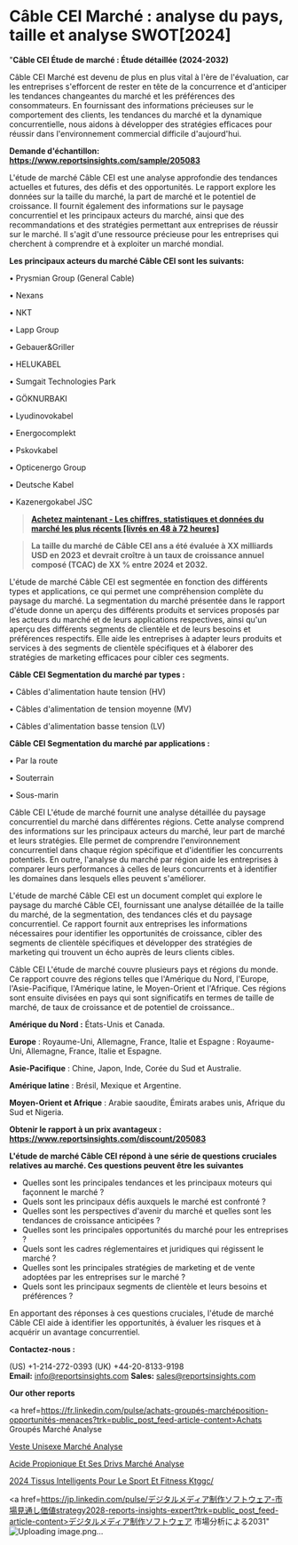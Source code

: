 # Câble CEI Marché : analyse du pays, taille et analyse SWOT[2024]

  "<strong>Câble CEI Étude de marché : Étude détaillée (2024-2032)</strong>

Câble CEI Marché est devenu de plus en plus vital à l'ère de l'évaluation, car les entreprises s'efforcent de rester en tête de la concurrence et d'anticiper les tendances changeantes du marché et les préférences des consommateurs. En fournissant des informations précieuses sur le comportement des clients, les tendances du marché et la dynamique concurrentielle, nous aidons à développer des stratégies efficaces pour réussir dans l'environnement commercial difficile d'aujourd'hui.

<strong>Demande d'échantillon: <a href=https://www.reportsinsights.com/sample/205083>https://www.reportsinsights.com/sample/205083</a></strong>

L'étude de marché Câble CEI est une analyse approfondie des tendances actuelles et futures, des défis et des opportunités. Le rapport explore les données sur la taille du marché, la part de marché et le potentiel de croissance. Il fournit également des informations sur le paysage concurrentiel et les principaux acteurs du marché, ainsi que des recommandations et des stratégies permettant aux entreprises de réussir sur le marché. Il s'agit d'une ressource précieuse pour les entreprises qui cherchent à comprendre et à exploiter un marché mondial.

<strong>Les principaux acteurs du marché Câble CEI sont les suivants:</strong>

• Prysmian Group (General Cable)

• Nexans

• NKT

• Lapp Group

• Gebauer&Griller

• HELUKABEL

• Sumgait Technologies Park

• GÖKNURBAKI

• Lyudinovokabel

• Energocomplekt

• Pskovkabel

• Opticenergo Group

• Deutsche Kabel

• Kazenergokabel JSC
<blockquote><a href=https://www.reportsinsights.com/buynow/205083><span style=text-decoration: underline;><strong>Achetez maintenant - Les chiffres, statistiques et données du marché les plus récents [livrés en 48 à 72 heures]</strong></span></a></blockquote>
<blockquote><span style=text-decoration: underline;><strong>La taille du marché de Câble CEI ans a été évaluée à XX milliards USD en 2023 et devrait croître à un taux de croissance annuel composé (TCAC) de XX % entre 2024 et 2032.</strong></span></blockquote>
L'étude de marché Câble CEI est segmentée en fonction des différents types et applications, ce qui permet une compréhension complète du paysage du marché. La segmentation du marché présentée dans le rapport d'étude donne un aperçu des différents produits et services proposés par les acteurs du marché et de leurs applications respectives, ainsi qu'un aperçu des différents segments de clientèle et de leurs besoins et préférences respectifs. Elle aide les entreprises à adapter leurs produits et services à des segments de clientèle spécifiques et à élaborer des stratégies de marketing efficaces pour cibler ces segments.

<strong>Câble CEI Segmentation du marché par types :</strong>

• Câbles d'alimentation haute tension (HV)

• Câbles d'alimentation de tension moyenne (MV)

• Câbles d'alimentation basse tension (LV)

<strong>Câble CEI Segmentation du marché par applications :</strong>

• Par la route

• Souterrain

• Sous-marin

Câble CEI L'étude de marché fournit une analyse détaillée du paysage concurrentiel du marché dans différentes régions. Cette analyse comprend des informations sur les principaux acteurs du marché, leur part de marché et leurs stratégies. Elle permet de comprendre l'environnement concurrentiel dans chaque région spécifique et d'identifier les concurrents potentiels. En outre, l'analyse du marché par région aide les entreprises à comparer leurs performances à celles de leurs concurrents et à identifier les domaines dans lesquels elles peuvent s'améliorer.

L'étude de marché Câble CEI est un document complet qui explore le paysage du marché Câble CEI, fournissant une analyse détaillée de la taille du marché, de la segmentation, des tendances clés et du paysage concurrentiel. Ce rapport fournit aux entreprises les informations nécessaires pour identifier les opportunités de croissance, cibler des segments de clientèle spécifiques et développer des stratégies de marketing qui trouvent un écho auprès de leurs clients cibles.

Câble CEI L'étude de marché couvre plusieurs pays et régions du monde. Ce rapport couvre des régions telles que l'Amérique du Nord, l'Europe, l'Asie-Pacifique, l'Amérique latine, le Moyen-Orient et l'Afrique. Ces régions sont ensuite divisées en pays qui sont significatifs en termes de taille de marché, de taux de croissance et de potentiel de croissance..

<strong>Amérique du Nord :</strong> États-Unis et Canada.

<strong>Europe</strong> : Royaume-Uni, Allemagne, France, Italie et Espagne : Royaume-Uni, Allemagne, France, Italie et Espagne.

<strong>Asie-Pacifique</strong> : Chine, Japon, Inde, Corée du Sud et Australie.

<strong>Amérique latine</strong> : Brésil, Mexique et Argentine.

<strong>Moyen-Orient et Afrique</strong> : Arabie saoudite, Émirats arabes unis, Afrique du Sud et Nigeria.

<strong>Obtenir le rapport à un prix avantageux : <a href=https://www.reportsinsights.com/discount/205083>https://www.reportsinsights.com/discount/205083</a></strong>

<strong>L'étude de marché Câble CEI répond à une série de questions cruciales relatives au marché. Ces questions peuvent être les suivantes</strong>
<ul>
  <li>Quelles sont les principales tendances et les principaux moteurs qui façonnent le marché ?</li>
  <li>Quels sont les principaux défis auxquels le marché est confronté ?</li>
  <li>Quelles sont les perspectives d'avenir du marché et quelles sont les tendances de croissance anticipées ?</li>
  <li>Quelles sont les principales opportunités du marché pour les entreprises ?</li>
  <li>Quels sont les cadres réglementaires et juridiques qui régissent le marché ?</li>
  <li>Quelles sont les principales stratégies de marketing et de vente adoptées par les entreprises sur le marché ?</li>
  <li>Quels sont les principaux segments de clientèle et leurs besoins et préférences ?</li>
</ul>
En apportant des réponses à ces questions cruciales, l'étude de marché Câble CEI aide à identifier les opportunités, à évaluer les risques et à acquérir un avantage concurrentiel.

<strong>Contactez-nous :</strong>

(US) +1-214-272-0393
(UK) +44-20-8133-9198
<strong>Email:</strong> <a>info@reportsinsights.com</a>
<strong>Sales:</strong> <a>sales@reportsinsights.com</a>

<strong>Our other reports</strong>

<a href=https://fr.linkedin.com/pulse/achats-groupés-marchéposition-opportunités-menaces?trk=public_post_feed-article-content>Achats Groupés Marché Analyse</a>

<a href=https://www.linkedin.com/pulse/veste-unisexe-march%C3%A9-rapport-analyse-professionnelle-fldof/>Veste Unisexe Marché Analyse</a>

<a href=https://www.linkedin.com/pulse/acide-propionique-et-ses-d%C3%A9riv%C3%A9s-march%C3%A9-secteurs-pp9sf/>Acide Propionique Et Ses Drivs Marché Analyse</a>

<a href=https://www.linkedin.com/pulse/2024-tissus-intelligents-pour-le-sport-et-fitness-ktggc/>2024 Tissus Intelligents Pour Le Sport Et Fitness Ktggc/</a>

<a href=https://jp.linkedin.com/pulse/デジタルメディア制作ソフトウェア-市場見通し価値strategy2028-reports-insights-expert?trk=public_post_feed-article-content>デジタルメディア制作ソフトウェア 市場分析による2031</a>"
![Uploading image.png…]()
